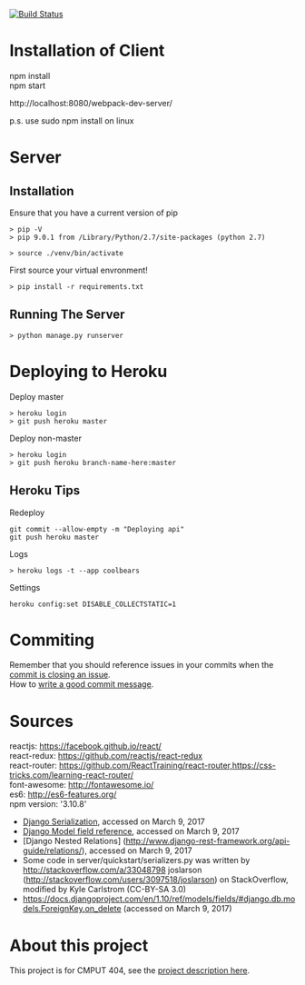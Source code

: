 [![Build Status](https://travis-ci.org/TianZhiWang/cmput404-project.svg?branch=master)](https://travis-ci.org/TianZhiWang/cmput404-project)  

# Installation of Client
npm install  
npm start  

http://localhost:8080/webpack-dev-server/  

p.s. use sudo npm install on linux  

# Server
## Installation
Ensure that you have a current version of pip
```
> pip -V
> pip 9.0.1 from /Library/Python/2.7/site-packages (python 2.7)
```

```
> source ./venv/bin/activate
```

First source your virtual envronment!
```
> pip install -r requirements.txt
```

## Running The Server
```
> python manage.py runserver
```
# Deploying to Heroku
Deploy master  
```
> heroku login
> git push heroku master
```
Deploy non-master  
```
> heroku login
> git push heroku branch-name-here:master
```
## Heroku Tips
Redeploy  
```
git commit --allow-empty -m "Deploying api"
git push heroku master
```
Logs  
```
> heroku logs -t --app coolbears 
```
Settings  
```
heroku config:set DISABLE_COLLECTSTATIC=1
```

# Commiting
Remember that you should reference issues in your commits when the [commit is closing an issue](https://help.github.com/articles/closing-issues-via-commit-messages/).  
How to [write a good commit message](https://chris.beams.io/posts/git-commit/).  

# Sources
reactjs: https://facebook.github.io/react/  
react-redux: https://github.com/reactjs/react-redux  
react-router: https://github.com/ReactTraining/react-router,https://css-tricks.com/learning-react-router/  
font-awesome: http://fontawesome.io/  
es6: http://es6-features.org/  
npm version: '3.10.8'  

- [Django Serialization](https://docs.djangoproject.com/en/1.10/topics/serialization/), accessed on March 9, 2017
- [Django Model field reference](https://docs.djangoproject.com/en/1.10/ref/models/fields/), accessed on March 9, 2017
- [Django Nested Relations] (http://www.django-rest-framework.org/api-guide/relations/), accessed on March 9, 2017
- Some code in server/quickstart/serializers.py was written by http://stackoverflow.com/a/33048798 joslarson (http://stackoverflow.com/users/3097518/joslarson) on StackOverflow, modified by Kyle Carlstrom (CC-BY-SA 3.0)
- https://docs.djangoproject.com/en/1.10/ref/models/fields/#django.db.models.ForeignKey.on_delete (accessed on March 9, 2017)

# About this project
This project is for CMPUT 404, see the [project description here](https://github.com/abramhindle/CMPUT404-project-socialdistribution).
